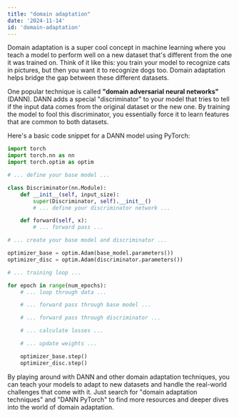 ```yaml
---
title: "domain adaptation"
date: '2024-11-14'
id: 'domain-adaptation'
---
```


Domain adaptation is a super cool concept in machine learning where you teach a model to perform well on a new dataset that's different from the one it was trained on. Think of it like this: you train your model to recognize cats in pictures, but then you want it to recognize dogs too. Domain adaptation helps bridge the gap between these different datasets.

One popular technique is called **"domain adversarial neural networks"** (DANN). DANN adds a special "discriminator" to your model that tries to tell if the input data comes from the original dataset or the new one. By training the model to fool this discriminator, you essentially force it to learn features that are common to both datasets. 

Here's a basic code snippet for a DANN model using PyTorch:

```python
import torch
import torch.nn as nn
import torch.optim as optim

# ... define your base model ...

class Discriminator(nn.Module):
    def __init__(self, input_size):
        super(Discriminator, self).__init__()
        # ... define your discriminator network ...

    def forward(self, x):
        # ... forward pass ...

# ... create your base model and discriminator ...

optimizer_base = optim.Adam(base_model.parameters())
optimizer_disc = optim.Adam(discriminator.parameters())

# ... training loop ...

for epoch in range(num_epochs):
    # ... loop through data ...

    # ... forward pass through base model ...

    # ... forward pass through discriminator ...

    # ... calculate losses ...

    # ... update weights ...

    optimizer_base.step()
    optimizer_disc.step()
```

By playing around with DANN and other domain adaptation techniques, you can teach your models to adapt to new datasets and handle the real-world challenges that come with it. Just search for "domain adaptation techniques" and "DANN PyTorch" to find more resources and deeper dives into the world of domain adaptation.
